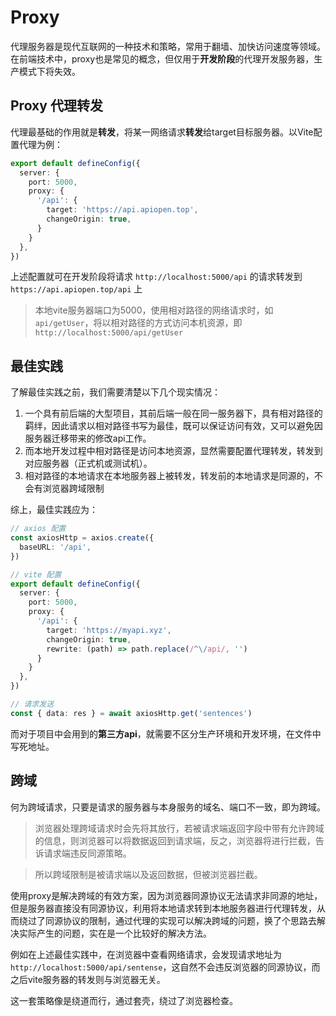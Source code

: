 # Proxy
代理服务器是现代互联网的一种技术和策略，常用于翻墙、加快访问速度等领域。在前端技术中，proxy也是常见的概念，但仅用于**开发阶段**的代理开发服务器，生产模式下将失效。

## Proxy 代理转发
代理最基础的作用就是**转发**，将某一网络请求**转发**给target目标服务器。以Vite配置代理为例：
```ts
export default defineConfig({
  server: {
    port: 5000,
    proxy: {
      '/api': {
        target: 'https://api.apiopen.top',
        changeOrigin: true,
      }
    }
  },
})
```
上述配置就可在开发阶段将请求 `http://localhost:5000/api` 的请求转发到 `https://api.apiopen.top/api` 上

> 本地vite服务器端口为5000，使用相对路径的网络请求时，如`api/getUser`，将以相对路径的方式访问本机资源，即 `http://localhost:5000/api/getUser`

## 最佳实践
了解最佳实践之前，我们需要清楚以下几个现实情况：
1. 一个具有前后端的大型项目，其前后端一般在同一服务器下，具有相对路径的羁绊，因此请求以相对路径书写为最佳，既可以保证访问有效，又可以避免因服务器迁移带来的修改api工作。
2. 而本地开发过程中相对路径是访问本地资源，显然需要配置代理转发，转发到对应服务器（正式机或测试机）。
3. 相对路径的本地请求在本地服务器上被转发，转发前的本地请求是同源的，不会有浏览器跨域限制

综上，最佳实践应为：
```ts
// axios 配置
const axiosHttp = axios.create({
  baseURL: '/api',
})
```
```ts
// vite 配置
export default defineConfig({
  server: {
    port: 5000,
    proxy: {
      '/api': {
        target: 'https://myapi.xyz',
        changeOrigin: true,
        rewrite: (path) => path.replace(/^\/api/, '')
      }
    }
  },
})
```
```ts
// 请求发送
const { data: res } = await axiosHttp.get('sentences')
```

而对于项目中会用到的**第三方api**，就需要不区分生产环境和开发环境，在文件中写死地址。

## 跨域
何为跨域请求，只要是请求的服务器与本身服务的域名、端口不一致，即为跨域。

> 浏览器处理跨域请求时会先将其放行，若被请求端返回字段中带有允许跨域的信息，则浏览器可以将数据返回到请求端，反之，浏览器将进行拦截，告诉请求端违反同源策略。

> 所以跨域限制是被请求端以及返回数据，但被浏览器拦截。

使用proxy是解决跨域的有效方案，因为浏览器同源协议无法请求非同源的地址，但是服务器直接没有同源协议，利用将本地请求转到本地服务器进行代理转发，从而绕过了同源协议的限制，通过代理的实现可以解决跨域的问题，换了个思路去解决实际产生的问题，实在是一个比较好的解决方法。

例如在上述最佳实践中，在浏览器中查看网络请求，会发现请求地址为`http://localhost:5000/api/sentense`，这自然不会违反浏览器的同源协议，而之后vite服务器的转发则与浏览器无关。

这一套策略像是绕道而行，通过套壳，绕过了浏览器检查。